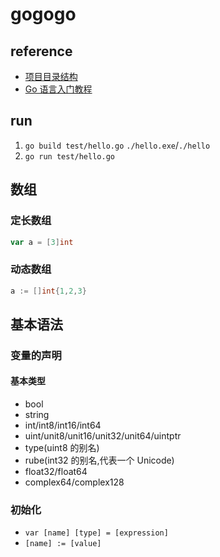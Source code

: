 # gogogo

## reference

- [项目目录结构](https://makeoptim.com/golang/standards/project-layout)
- [Go 语言入门教程](http://c.biancheng.net/golang/)

## run

1. `go build test/hello.go` `./hello.exe`/`./hello`
2. `go run test/hello.go`

## 数组

### 定长数组

```go
var a = [3]int
```

### 动态数组

```go
a := []int{1,2,3}
```

## 基本语法

### 变量的声明

#### 基本类型

- bool
- string
- int/int8/int16/int64
- uint/unit8/unit16/unit32/unit64/uintptr
- type(uint8 的别名)
- rube(int32 的别名,代表一个 Unicode)
- float32/float64
- complex64/complex128

### 初始化

- `var [name] [type] = [expression]`
- `[name] := [value]`
